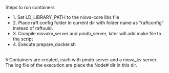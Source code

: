 Steps to run containers<br>
<ul>
<li>1. Set LD_LIBRARY_PATH to the niova-core libs file</li>
<li>2. Place raft config folder in current dir with folder name as "raftconfig" instead of raftuuid.</li>
<li>3. Compile niovakv_server and pmdb_server, later will add make file to the script</li>
<li>4. Execute prepare_docker.sh</li>
</ul>
<br>
5 Containers are created, each with pmdb server and a niova_kv server. The log file of the execution are place the Node# dir in this dir.
